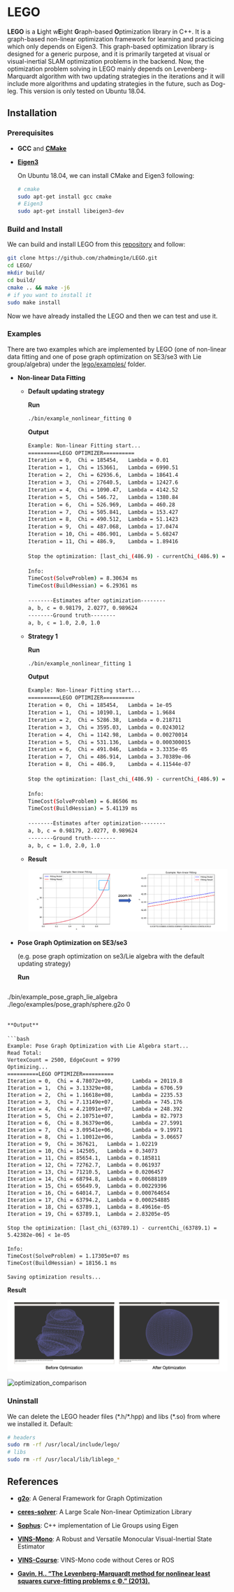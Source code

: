 # LEGO #

**LEGO** is a **L**ight w**E**ight **G**raph-based **O**ptimization library in C++. It is a graph-based non-linear optimization framework for learning and practicing which only depends on Eigen3. This graph-based optimization library is designed for a generic purpose, and it is primarily targeted at visual or visual-inertial SLAM optimization problems in the backend. Now, the optimization problem solving in LEGO mainly depends on Levenberg-Marquardt algorithm with two updating strategies in the iterations and it will include more algorithms and updating strategies in the future, such as Dog-leg. This version is only tested on Ubuntu 18.04. 



## Installation ##

### Prerequisites

- **GCC** and [**CMake**](https://cmake.org/) 

- [**Eigen3**](http://eigen.tuxfamily.org/) 

  On Ubuntu 18.04, we can install CMake and Eigen3 following: 

  ```bash
  # cmake 
  sudo apt-get install gcc cmake 
  # Eigen3 
  sudo apt-get install libeigen3-dev 
  ```

### Build and Install 

We can build and install LEGO from this [repository](https://github.com/zha0ming1e/LEGO.git) and follow: 

```bash
git clone https://github.com/zha0ming1e/LEGO.git 
cd LEGO/ 
mkdir build/ 
cd build/ 
cmake .. && make -j6 
# if you want to install it 
sudo make install 
```

Now we have already installed the LEGO and then we can test and use it.

### Examples

There are two examples which are implemented by LEGO (one of non-linear data fitting and one of pose graph optimization on SE3/se3 with Lie group/algebra) under the [lego/examples/](./lego/examples/) folder.

- **Non-linear Data Fitting** 

  - **Default updating strategy** 

    **Run** 

    ```bash
    ./bin/example_nonlinear_fitting 0 
    ```

    **Output** 

    ```bash
    Example: Non-linear Fitting start... 
    ==========LEGO OPTIMIZER==========
    Iteration = 0,	Chi = 185454,	Lambda = 0.01
    Iteration = 1,	Chi = 153661,	Lambda = 6990.51
    Iteration = 2,	Chi = 62936.6,	Lambda = 18641.4
    Iteration = 3,	Chi = 27640.5,	Lambda = 12427.6
    Iteration = 4,	Chi = 1090.47,	Lambda = 4142.52
    Iteration = 5,	Chi = 546.72,	Lambda = 1380.84
    Iteration = 6,	Chi = 526.969,	Lambda = 460.28
    Iteration = 7,	Chi = 505.841,	Lambda = 153.427
    Iteration = 8,	Chi = 490.512,	Lambda = 51.1423
    Iteration = 9,	Chi = 487.068,	Lambda = 17.0474
    Iteration = 10,	Chi = 486.901,	Lambda = 5.68247
    Iteration = 11,	Chi = 486.9,	Lambda = 1.89416
    
    Stop the optimization: [last_chi_(486.9) - currentChi_(486.9) = 1.17714e-06] < 1e-5
    
    Info: 
    TimeCost(SolveProblem) = 8.30634 ms
    TimeCost(BuildHessian) = 6.29361 ms
    
    --------Estimates after optimization--------
    a, b, c = 0.98179, 2.0277, 0.989624
    --------Ground truth--------
    a, b, c = 1.0, 2.0, 1.0 
    ```

  - **Strategy 1** 

    **Run** 

    ```bash
    ./bin/example_nonlinear_fitting 1 
    ```

    **Output** 

    ```bash
    Example: Non-linear Fitting start... 
    ==========LEGO OPTIMIZER==========
    Iteration = 0,	Chi = 185454,	Lambda = 1e-05
    Iteration = 1,	Chi = 10190.1,	Lambda = 1.9684
    Iteration = 2,	Chi = 5286.38,	Lambda = 0.218711
    Iteration = 3,	Chi = 3595.03,	Lambda = 0.0243012
    Iteration = 4,	Chi = 1142.98,	Lambda = 0.00270014
    Iteration = 5,	Chi = 531.136,	Lambda = 0.000300015
    Iteration = 6,	Chi = 491.046,	Lambda = 3.3335e-05
    Iteration = 7,	Chi = 486.914,	Lambda = 3.70389e-06
    Iteration = 8,	Chi = 486.9,	Lambda = 4.11544e-07
    
    Stop the optimization: [last_chi_(486.9) - currentChi_(486.9) = 8.1672e-07] < 1e-5
    
    Info: 
    TimeCost(SolveProblem) = 6.86506 ms
    TimeCost(BuildHessian) = 5.41139 ms
    
    --------Estimates after optimization--------
    a, b, c = 0.98179, 2.0277, 0.989624
    --------Ground truth--------
    a, b, c = 1.0, 2.0, 1.0 
    ```
    
  - **Result** 

    ![nonlinear_fitting](./image/nonlinear_fitting.png) 

- **Pose Graph Optimization on SE3/se3** 

  (e.g. pose graph optimization on se3/Lie algebra with the default updating strategy) 

  **Run** 
  
  ```bash
./bin/example_pose_graph_lie_algebra ./lego/examples/pose_graph/sphere.g2o 0 
  ```

  **Output** 
  
  ```bash
  Example: Pose Graph Optimization with Lie Algebra start...
  Read Total:
  VertexCount = 2500, EdgeCount = 9799
  Optimizing...
  ==========LEGO OPTIMIZER==========
  Iteration = 0,  Chi = 4.78072e+09,      Lambda = 20119.8
  Iteration = 1,  Chi = 3.13329e+08,      Lambda = 6706.59
  Iteration = 2,  Chi = 1.16618e+08,      Lambda = 2235.53
  Iteration = 3,  Chi = 7.13149e+07,      Lambda = 745.176
  Iteration = 4,  Chi = 4.21091e+07,      Lambda = 248.392
  Iteration = 5,  Chi = 2.10751e+07,      Lambda = 82.7973
  Iteration = 6,  Chi = 8.36379e+06,      Lambda = 27.5991
  Iteration = 7,  Chi = 3.09541e+06,      Lambda = 9.19971
  Iteration = 8,  Chi = 1.10012e+06,      Lambda = 3.06657
  Iteration = 9,  Chi = 367621,   Lambda = 1.02219
  Iteration = 10, Chi = 142505,   Lambda = 0.34073
  Iteration = 11, Chi = 85654.1,  Lambda = 0.185811
  Iteration = 12, Chi = 72762.7,  Lambda = 0.061937
  Iteration = 13, Chi = 71210.5,  Lambda = 0.0206457
  Iteration = 14, Chi = 68794.8,  Lambda = 0.00688189
  Iteration = 15, Chi = 65649.9,  Lambda = 0.00229396
  Iteration = 16, Chi = 64014.7,  Lambda = 0.000764654
  Iteration = 17, Chi = 63794.2,  Lambda = 0.000254885
  Iteration = 18, Chi = 63789.1,  Lambda = 8.49616e-05
  Iteration = 19, Chi = 63789.1,  Lambda = 2.83205e-05
  
  Stop the optimization: [last_chi_(63789.1) - currentChi_(63789.1) = 5.42382e-06] < 1e-05
  
  Info:
  TimeCost(SolveProblem) = 1.17305e+07 ms
  TimeCost(BuildHessian) = 18156.1 ms
  
  Saving optimization results... 
  ```
  
  **Result** 
  
  ![before_after_optimization](./image/before_after_optimization.png) 
  
  ![optimization_comparison](./image/optimization_comparison.gif)  

### Uninstall

We can delete the LEGO header files (\*.h/\*.hpp) and libs (\*.so) from where we installed it. Default: 

```bash
# headers 
sudo rm -rf /usr/local/include/lego/ 
# libs 
sudo rm -rf /usr/local/lib/liblego_* 
```



## References ## 

- [**g2o**](https://github.com/RainerKuemmerle/g2o): A General Framework for Graph Optimization 
- [**ceres-solver**](http://ceres-solver.org/): A Large Scale Non-linear Optimization Library 

- [**Sophus**](https://github.com/strasdat/Sophus): C++ implementation of Lie Groups using Eigen 
- [**VINS-Mono**](https://github.com/HKUST-Aerial-Robotics/VINS-Mono): A Robust and Versatile Monocular Visual-Inertial State Estimator 
- [**VINS-Course**](https://github.com/HeYijia/VINS-Course): VINS-Mono code without Ceres or ROS 
- [**Gavin, H.. “The Levenberg-Marquardt method for nonlinear least squares curve-fitting problems c ©.” (2013).**](http://people.duke.edu/~hpgavin/ce281/lm.pdf) 

